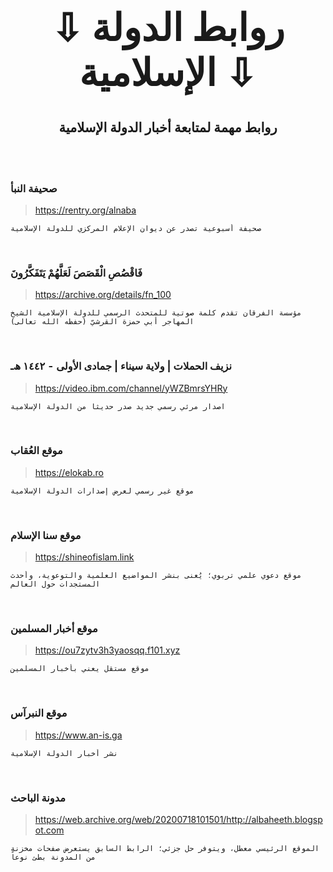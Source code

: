 <div>
<center><h1 style="font-size:60px;">⇩ روابط الدولة الإسلامية ⇩</h1>
<h2>روابط مهمة لمتابعة أخبار الدولة الإسلامية</h2></center>
<p><br><br></p>
<h3><strong>صحيفة النبأ</strong></h3>
<blockquote><a href="https://rentry.org/alnaba" rel="nofollow">https://rentry.org/alnaba</a></blockquote>
<pre><code>صحيفة أسبوعية تصدر عن ديوان الإعلام المركزي للدولة الإسلامية</code></pre>
<br><h3><strong>فَاقْصُصِ الْقَصَصَ لَعَلَّهُمْ يَتَفَكَّرُونَ</strong></h3>
<blockquote><a href="https://archive.org/details/fn_100" rel="nofollow">https://archive.org/details/fn_100</a></blockquote>
<pre><code>مؤسسة الفرقان تقدم كلمة صوتية للمتحدث الرسمي للدولة الإسلامية الشيخ المهاجر أبي حمزة القرشيّ (حفظه الله تعالى)</code></pre>
<br><h3><strong>نزيف الحملات | ولاية سيناء | جمادى الأولى  -  ١٤٤٢ ﮪـ</strong></h3>
<blockquote><a href="https://video.ibm.com/channel/yWZBmrsYHRy" rel="nofollow">https://video.ibm.com/channel/yWZBmrsYHRy</a></blockquote>
<pre><code>اصدار مرئي رسمي جديد صدر حديثاً من الدولة الإسلامية</code></pre>
<br><h3><strong>موقع العُقاب</strong></h3>
<blockquote><a href="https://elokab.ro" rel="nofollow">https://elokab.ro</a></blockquote>
<pre><code>موقع غير رسمي لعرض إصدارات الدولة الإسلامية</code></pre>
<br><h3><strong>موقع سنا الإسلام</strong></h3>
<blockquote><a href="https://shineofislam.link" rel="nofollow">https://shineofislam.link</a></blockquote>
<pre><code>موقع دعوي علمي تربوي؛ يُعنى بنشر المواضيع العلمية والتوعوية، وأحدث المستجدات حول العالم</code></pre>
<br><h3><strong>موقع أخبار المسلمين</strong></h3>
<blockquote><a href="https://ou7zytv3h3yaosqq.f101.xyz" rel="nofollow">https://ou7zytv3h3yaosqq.f101.xyz</a></blockquote>
<pre><code>موقع مستقل يعني بأخبار المسلمين</code></pre>
<br><h3><strong>موقع النبرآس</strong></h3>
<blockquote><a href="https://www.an-is.ga" rel="nofollow">https://www.an-is.ga</a></blockquote>
<pre><code>نشر أخبار الدولة الإسلامية</code></pre>
<br><h3><strong>مدونة الباحث</strong></h3>
<blockquote><a href="https://web.archive.org/web/20200718101501/http://albaheeth.blogspot.com" rel="nofollow">https://web.archive.org/web/20200718101501/http://albaheeth.blogspot.com</a><p></p></blockquote>
<pre><code>الموقع الرئيسي معطل، ويتوفر حل جزئي؛ الرابط السابق يستعرض صفحات مخزنة من المدونة بطئ نوعاً</code></pre>
</div>
